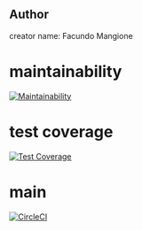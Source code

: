 ## Author
creator name: Facundo Mangione

# maintainability
[![Maintainability](https://api.codeclimate.com/v1/badges/501cec3723d1db83d4e8/maintainability)](https://codeclimate.com/github/um-computacion-tm/scrabble-2023-facumangione/maintainability)

# test coverage
[![Test Coverage](https://api.codeclimate.com/v1/badges/501cec3723d1db83d4e8/test_coverage)](https://codeclimate.com/github/um-computacion-tm/scrabble-2023-facumangione/test_coverage)

# main
[![CircleCI](https://dl.circleci.com/status-badge/img/gh/um-computacion-tm/scrabble-2023-AManatrizio/tree/main.svg?style=svg)](https://dl.circleci.com/status-badge/redirect/gh/um-computacion-tm/scrabble-2023-facumangione/tree/main)